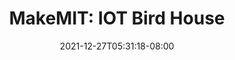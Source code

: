 ---
title: "MakeMIT: IOT Bird House"
description: "Bringing ornithological research into the 21st century."
toc: true
authors: []
tags: []
categories: []
series: []
date: 2021-12-27T05:31:18-08:00
lastmod: 2021-12-27T05:31:18-08:00
featuredVideo:
featuredImage:
draft: true
---